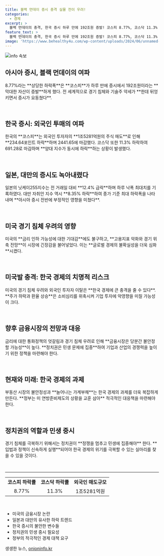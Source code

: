 ```yaml
---
title: 블랙 먼데이 증시 충격 실물 전이 우려!
categories:
  - 경제
excerpt: >
  블랙 먼데이의 충격, 한국 증시 하루 만에 192조원 증발! 코스피 8.77%, 코스닥 11.3% 급락하며 외국인 투매와 경기 침체 우려로 시장이 요동쳤다. 경제의 적신호, 지금 바로 알아보세요!
feature_text: >
  블랙 먼데이의 충격, 한국 증시 하루 만에 192조원 증발! 코스피 8.77%, 코스닥 11.3% 급락하며 외국인 투매와 경기 침체 우려로 시장이 요동쳤다. 경제의 적신호, 지금 바로 알아보세요!
image: 'https://www.behealthy4u.com/wp-content/uploads/2024/06/unnamed-file.png'
---
```


<p><img src="https://www.behealthy4u.com/wp-content/uploads/2024/06/unnamed-file.png" alt="info 속보" /></p>

<h2 data-ke-size="size26">아시아 증시, 블랙 먼데이의 여파</h2>

<p data-ke-size="size16">8.77%라는 **상당한 하락폭**은 **코스피**가 하루 만에 증시에서 192조원이라는 **막대한 자산이 증발**하게 했다. 전 세계적으로 경기 침체와 기술주 약세가 **한데 뒤엉키면서 증시가 요동쳤다**.</p>

<p data-ke-size="size16">&nbsp;</p>

<h2 data-ke-size="size26">한국 증시: 외국인 투매의 여파</h2>

<p data-ke-size="size16">한국의 **코스피**는 외국인 투자자의 **1조5281억원의 주식 매도**로 인해 **234.64포인트 하락**하며 2441.65에 마감했다. 코스닥 또한 11.3% 하락하여 691.28로 마감하며 **양대 지수가 동시에 하락**하는 상황이 발생했다.</p>

<p data-ke-size="size16">&nbsp;</p>

<h2 data-ke-size="size26">일본, 대만의 증시도 녹아내렸다</h2>

<p data-ke-size="size16">일본의 닛케이255지수는 전 거래일 대비 **12.4% 급락**하며 하루 낙폭 최대치를 기록하였다. 대만 자취안 지수 역시 **8.35% 하락**하여 종가 기준 최대 하락폭을 나타내며 **아시아 증시 전반에 부정적인 영향을 미쳤다**.</p>

<p data-ke-size="size16">&nbsp;</p>

<h2 data-ke-size="size26">미국 경기 침체 우려의 영향</h2>

<p data-ke-size="size16">미국의 **금리 인하 가능성에 대한 기대감**에도 불구하고, **고용지표 악화와 경기 위축 전망**이 시장에 긴장감을 불어넣었다. 이는 **글로벌 경제의 불확실성을 더욱 심화**시켰다.</p>

<p data-ke-size="size16">&nbsp;</p>

<h2 data-ke-size="size26">미국발 충격: 한국 경제의 치명적 리스크</h2>

<p data-ke-size="size16">미국의 경기 침체 우려와 외국인 투자자 이탈은 **한국 경제에 큰 충격을 줄 수 있다**. **주가 하락과 환율 상승**은 소비심리를 위축시켜 기업 투자에 악영향을 미칠 가능성이 크다.</p>

<p data-ke-size="size16">&nbsp;</p>

<h2 data-ke-size="size26">향후 금융시장의 전망과 대응</h2>

<p data-ke-size="size16">금리에 대한 통화정책의 엇갈림과 경기 침체 우려로 인해 **금융시장은 당분간 불안정할 가능성**이 높다. **정치권은 민생 문제에 집중**하여 기업과 산업의 경쟁력을 높이기 위한 정책을 마련해야 한다.</p>

<p data-ke-size="size16">&nbsp;</p>

<h2 data-ke-size="size26">현재와 미래: 한국 경제의 과제</h2>

<p data-ke-size="size16">부동산 시장의 불안정성과 **늘어나는 가계부채**는 한국 경제의 과제를 더욱 복잡하게 만든다. **정부는 미 연방준비제도의 상황을 교훈 삼아** 적극적인 대응책을 마련해야 한다.</p>

<p data-ke-size="size16">&nbsp;</p>

<h2 data-ke-size="size26">정치권의 역할과 민생 중시</h2>

<p data-ke-size="size16">경기 침체를 극복하기 위해서는 정치권이 **정쟁을 멈추고 민생에 집중해야** 한다. **입법과 정책이 신속하게 실행**되어야 한국 경제의 위기를 극복할 수 있는 실마리를 찾을 수 있을 것이다.</p>

<p data-ke-size="size16">&nbsp;</p> 

<hr>

<table>
    <tbody>
        <tr>
            <td style="text-align: center; height: 17px;"><b>코스피 하락률</b></td>
            <td style="text-align: center; height: 17px;"><b>코스닥 하락률</b></td>
            <td style="text-align: center; height: 17px;"><b>외국인 매도규모</b></td>
        </tr>
        <tr>
            <td style="text-align: center; height: 17px;">8.77%</td>
            <td style="text-align: center; height: 17px;">11.3%</td>
            <td style="text-align: center; height: 17px;">1조5281억원</td>
        </tr>
    </tbody>
</table> 

<p data-ke-size="size16">&nbsp;</p> 

<ul>
    <li>미국의 금융시장 논란</li>
    <li>일본과 대만의 유사한 하락 트렌드</li>
    <li>한국 증시의 불안한 변수들</li>
    <li>정치권의 민생 중시 필요성</li>
    <li>정부의 적극적인 경제 대책 요구</li>
</ul>
생생한 뉴스, <a href="https://onioninfo.kr" rel="dofollow">onioninfo.kr</a>


